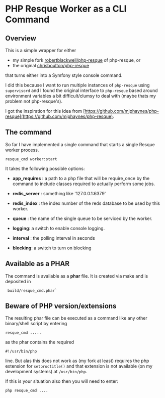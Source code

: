 PHP Resque Worker as a CLI Command 
===========================================

## Overview ##

This is a simple wrapper for either

-	my simple fork [robertblackwell/php-resque](https://github/robertblackwell/php-resque) of php-resque, or
-	the original [chrisboulton/php-resque](https://github.com/chrisboulton/php-resque) 

that turns either into a Symfony style console command.

I did this because I want to run multiple instances of ```php-resque``` using ```supervisord```
and I found the original interface to ```php-resque``` based around environment variables
a bit difficult/clumsy to deal with (maybe thats my problem not php-resque's).

I got the inspiration for this idea from [https://github.com/mjphaynes/php-resque](https://github.com/mjphaynes/php-resque).

## The command ##

So far I have implemented a single command that starts a single Resque worker process.

	
	resque_cmd worker:start
	
It takes the following possible options:

-	__app_requires__ : a path to a php file that will be require_once by the command to include classes required to actually perform some jobs.

-	__redis_server__ : something like '127.0.0.1:6379'
-	__redis_index__ : the index number of the reds database to be used by this worker.
-	__queue__ : the name of the single queue to be serviced by the worker.
-	__logging__: a switch to enable console logging.
-	__interval__ : the polling interval in seconds
-	__blocking__: a switch to turn on blocking	

## Available as a PHAR ##

The command is available as a __phar__ file. It is created via make and is 
deposited in 

	 build/resque_cmd.phar`

## Beware of PHP version/extensions ##

The resulting phar file can be executed as a command like any other binary/shell script by entering

	resque_cmd .....
	
as the phar contains the required 

	#!/usr/bin/php 
	
line. But alas this does not work as (my fork at least) requires the php extension for ``setproctitle()`` and that extension is not available (on my development systems)
at ``/usr/bin/php``.

If this is your situation also then you will need to enter:

	php resque_cmd ....